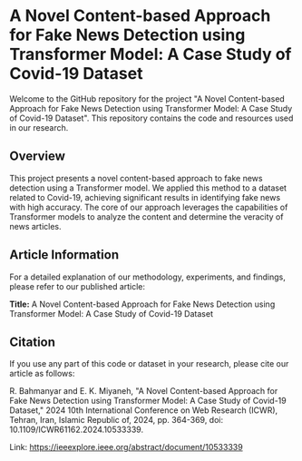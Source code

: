 # A Novel Content-based Approach for Fake News Detection using Transformer Model: A Case Study of Covid-19 Dataset

Welcome to the GitHub repository for the project "A Novel Content-based Approach for Fake News Detection using Transformer Model: A Case Study of Covid-19 Dataset". This repository contains the code and resources used in our research.

## Overview

This project presents a novel content-based approach to fake news detection using a Transformer model. We applied this method to a dataset related to Covid-19, achieving significant results in identifying fake news with high accuracy. The core of our approach leverages the capabilities of Transformer models to analyze the content and determine the veracity of news articles.

## Article Information

For a detailed explanation of our methodology, experiments, and findings, please refer to our published article:

**Title:** A Novel Content-based Approach for Fake News Detection using Transformer Model: A Case Study of Covid-19 Dataset  

## Citation

If you use any part of this code or dataset in your research, please cite our article as follows:

R. Bahmanyar and E. K. Miyaneh, "A Novel Content-based Approach for Fake News Detection using Transformer Model: A Case Study of Covid-19 Dataset," 2024 10th International Conference on Web Research (ICWR), Tehran, Iran, Islamic Republic of, 2024, pp. 364-369, doi: 10.1109/ICWR61162.2024.10533339.

Link: https://ieeexplore.ieee.org/abstract/document/10533339
